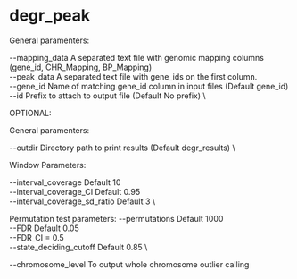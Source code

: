 # degr_peak

General paramenters: 

--mapping_data	A separated text file with genomic mapping columns (gene_id, CHR_Mapping, BP_Mapping) \
--peak_data 	A separated text file with gene_ids on the first column. \
--gene_id		Name of matching gene_id column in input files (Default gene_id) \
--id 			Prefix to attach to output file (Default No prefix) \

OPTIONAL:

General paramenters:

--outdir		Directory path to print results (Default degr_results) \

Window Parameters:

--interval_coverage 			Default 10 \
--interval_coverage_CI			Default 0.95 \
--interval_coverage_sd_ratio	Default 3 \

Permutation test parameters:
--permutations				Default 1000 \
--FDR 						Default 0.05 \
--FDR_CI = 0.5 \
--state_deciding_cutoff		Default 0.85 \

--chromosome_level		To output whole chromosome outlier calling
